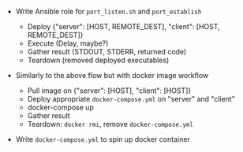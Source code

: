 * Write Ansible role for `port_listen.sh` and `port_establish`
    * Deploy {"server": [HOST, REMOTE_DEST], "client": [HOST, REMOTE_DEST]}
    * Execute (Delay, maybe?)
    * Gather result (STDOUT, STDERR, returned code)
    * Teardown (removed deployed executables)

* Similarly to the above flow but with docker image workflow
    * Pull image on {"server": [HOST], "client": [HOST]}
    * Deploy appropriate `docker-compose.yml` on "server" and "client"
    * docker-compose up
    * Gather result
    * Teardown: `docker rmi`, remove `docker-compose.yml`

* Write `docker-compose.yml` to spin up docker container
